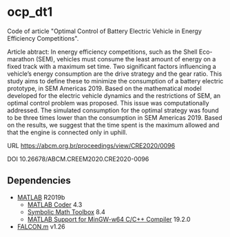 # ocp_dt1

Code of article "Optimal Control of Battery Electric Vehicle in Energy Efficiency Competitions".

Article abtract: In energy efficiency competitions, such as the Shell Eco-marathon (SEM), vehicles must consume the least amount of energy on a fixed track with a maximum set time. Two significant factors influencing a vehicle’s energy consumption are the drive strategy and the gear ratio. This study aims to define these to minimize the consumption of a battery electric prototype, in SEM Americas 2019. Based on the mathematical model developed for the electric vehicle dynamics and the restrictions of SEM, an optimal control problem was proposed. This issue was computationally addressed. The simulated consumption for the optimal strategy was found to be three times lower than the consumption in SEM Americas 2019. Based on the results, we suggest that the time spent is the maximum allowed and that the engine is connected only in uphill.

URL https://abcm.org.br/proceedings/view/CRE2020/0096

DOI 10.26678/ABCM.CREEM2020.CRE2020-0096

## Dependencies
- [MATLAB](https://www.mathworks.com/products/matlab.html) R2019b
  - [MATLAB Coder](https://www.mathworks.com/products/matlab-coder.html) 4.3
  - [Symbolic Math Toolbox](https://www.mathworks.com/products/symbolic.html) 8.4
  - [MATLAB Support for MinGW-w64 C/C++ Compiler](https://www.mathworks.com/matlabcentral/fileexchange/52848-matlab-support-for-mingw-w64-c-c-compiler) 19.2.0
- [FALCON.m](https://www.fsd.lrg.tum.de/software/falcon-m/) v1.26

